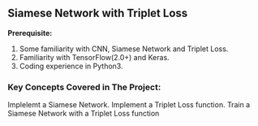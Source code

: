 ## Siamese Network with Triplet Loss
**Prerequisite:**
1. Some familiarity with CNN, Siamese Network and Triplet Loss.
2. Familiarity with TensorFlow(2.0+) and Keras.
3. Coding experience in Python3.

### Key Concepts Covered in The Project:
  Implelemt a Siamese Network.
  Implement a Triplet Loss function.
  Train a Siamese Network with a Triplet Loss function
